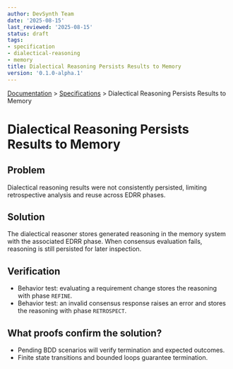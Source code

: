 ```yaml
---
author: DevSynth Team
date: '2025-08-15'
last_reviewed: '2025-08-15'
status: draft
tags:
- specification
- dialectical-reasoning
- memory
title: Dialectical Reasoning Persists Results to Memory
version: '0.1.0-alpha.1'
---
```

<div class="breadcrumbs">
<a href="../index.md">Documentation</a> &gt; <a href="index.md">Specifications</a> &gt; Dialectical Reasoning Persists Results to Memory
</div>

# Dialectical Reasoning Persists Results to Memory

## Problem

Dialectical reasoning results were not consistently persisted, limiting retrospective analysis and reuse across EDRR phases.

## Solution

The dialectical reasoner stores generated reasoning in the memory system with the associated EDRR phase. When consensus evaluation fails, reasoning is still persisted for later inspection.

## Verification

- Behavior test: evaluating a requirement change stores the reasoning with phase `REFINE`.
- Behavior test: an invalid consensus response raises an error and stores the reasoning with phase `RETROSPECT`.

## What proofs confirm the solution?
- Pending BDD scenarios will verify termination and expected outcomes.
- Finite state transitions and bounded loops guarantee termination.
